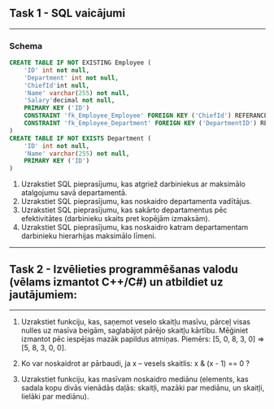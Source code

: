 ## Task 1 - SQL vaicājumi
---
### Schema
```sql
CREATE TABLE IF NOT EXISTING Employee (
	'ID' int not null,
	'Department' int not null,
	'ChiefId'int null,
	'Name' varchar(255) not null,
	'Salary'decimal not null,
	PRIMARY KEY ('ID')
	CONSTRAINT 'fk_Employee_Employee' FOREIGN KEY ('ChiefId') REFERANCES Employee ('ID'),
	CONSTRAINT 'fk_Employee_Department' FOREIGN KEY ('DepartmentID') REFERANCES Department ('ID'),
)
CREATE TABLE IF NOT EXISTS Department (
	'ID' int not null,
	'Name' varchar(255) not null,
	PRIMARY KEY ('ID')
)
```

1. Uzrakstiet SQL pieprasījumu, kas atgriež darbiniekus ar maksimālo atalgojumu savā departamentā.
2. Uzrakstiet SQL pieprasījumu, kas noskaidro departamenta vadītājus.
3. Uzrakstiet SQL pieprasījumu, kas sakārto departamentus pēc efektivitātes (darbinieku skaits pret kopējām
izmaksām).
4. Uzrakstiet SQL pieprasījumu, kas noskaidro katram departamentam darbinieku hierarhijas maksimālo līmeni.

---

## Task 2 - Izvēlieties programmēšanas valodu (vēlams izmantot C++/C#) un atbildiet uz jautājumiem:

---

1. Uzrakstiet funkciju, kas, saņemot veselo skaitļu masīvu, pārceļ visas nulles uz masīva beigām, saglabājot pārējo
skaitļu kārtību. Mēģiniet izmantot pēc iespējas mazāk papildus atmiņas.
Piemērs: [5, 0, 8, 3, 0] => [5, 8, 3, 0, 0].

2. Ko var noskaidrot ar pārbaudi, ja x – vesels skaitlis: x & (x - 1) == 0 ?

3. Uzrakstiet funkciju, kas masīvam noskaidro mediānu (elements, kas sadala kopu divās vienādās daļās: skaitļi,
mazāki par mediānu, un skaitļi, lielāki par mediānu).
